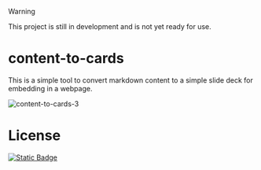 >[!WARNING]
>This project is still in development and is not yet ready for use.

# content-to-cards

This is a simple tool to convert markdown content to a simple slide deck for embedding in a webpage.

![content-to-cards-3](https://github.com/bouzidanas/content-to-cards/assets/25779130/8e684ea1-85fc-4ec6-941d-439578bbe7b6)

# License
[![Static Badge](https://img.shields.io/badge/License-MIT-415a77?style=for-the-badge)](https://github.com/bouzidanas/content-to-cards/blob/master/LICENSE)
